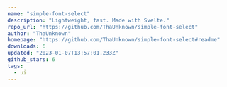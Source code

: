 ```yaml
---
name: "simple-font-select"
description: "Lightweight, fast. Made with Svelte."
repo_url: "https://github.com/ThaUnknown/simple-font-select"
author: "ThaUnknown"
homepage: "https://github.com/ThaUnknown/simple-font-select#readme"
downloads: 6
updated: "2023-01-07T13:57:01.233Z"
github_stars: 6
tags: 
  - ui
---
```

